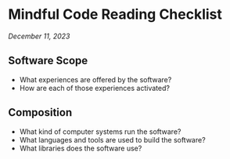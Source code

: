 # Mindful Code Reading Checklist

*December 11, 2023*

## Software Scope

* What experiences are offered by the software?
* How are each of those experiences activated?

## Composition

* What kind of computer systems run the software?
* What languages and tools are used to build the software?
* What libraries does the software use?
